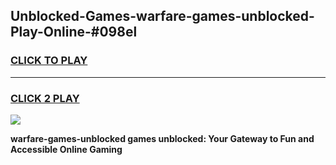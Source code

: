
## Unblocked-Games-warfare-games-unblocked-Play-Online-#098el
<h3>
<a href="https://premium.freeplayer.one?title=warfare-games-unblocked&ref=27F">CLICK TO PLAY</a></h3>
<hr>

<h3>
<a href="https://premium.freeplayer.one?title=warfare-games-unblocked&ref=27F">CLICK 2 PLAY</a>
  
</h3>

<a href="https://premium.freeplayer.one?title=warfare-games-unblocked&ref=27F"><img src="https://clearcache.store/games.png"></a>


**warfare-games-unblocked games unblocked: Your Gateway to Fun and Accessible Online Gaming**
